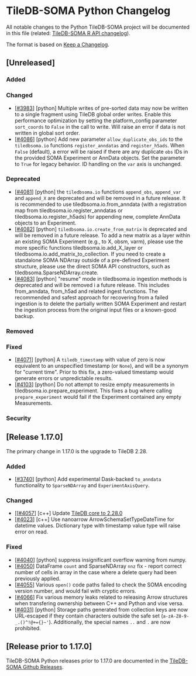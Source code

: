 # TileDB-SOMA Python Changelog

All notable changes to the Python TileDB-SOMA project will be documented in this file (related: [TileDB-SOMA R API changelog](../r/NEWS.md)).

The format is based on [Keep a Changelog](https://keepachangelog.com/en/1.1.0/).

## [Unreleased]

### Added

### Changed

- \[[#3983](https://github.com/single-cell-data/TileDB-SOMA/pull/3983)\] [python] Multiple writes of pre-sorted data may now be written to a single fragment using TileDB global order writes. Enable this performance optimization by setting the platform_config parameter `sort_coords` to `False` in the call to write. Will raise an error if data is not written in global sort order.
- \[[#4086](https://github.com/single-cell-data/TileDB-SOMA/pull/4086)\] [python] Add new parameter `allow_duplicate_obs_ids` to the `tiledbsoma.io` functions `register_anndatas` and `register_h5ads`.  When `False` (default), a error will be raised if there are any duplicate `obs` IDs in the provided SOMA Experiment or AnnData objects. Set the parameter to `True` for legacy behavior. ID handling on the `var` axis is unchanged.

### Deprecated

- \[[#4081](https://github.com/single-cell-data/TileDB-SOMA/pull/4081)\] [python] the `tiledbsoma.io` functions `append_obs`, `append_var` and `append_X` are deprecated and will be removed in a future release. It is recommended to use tiledbsoma.io.from_anndata (with a registration map from tiledbsoma.io.register_anndatas or tiledbsoma.io.register_h5ads) for appending new, complete AnnData objects to an Experiment.
- \[[#4082](https://github.com/single-cell-data/TileDB-SOMA/pull/4082)\] [python] `tiledbsoma.io.create_from_matrix` is deprecated and will be removed in a future release. To add a new matrix as a layer within an existing SOMA Experiment (e.g., to X, obsm, varm), please use the more specific functions tiledbsoma.io.add_X_layer or tiledbsoma.io.add_matrix_to_collection. If you need to create a standalone SOMA NDArray outside of a pre-defined Experiment structure, please use the direct SOMA API constructors, such as tiledbsoma.SparseNDArray.create.
- \[[#4083](https://github.com/single-cell-data/TileDB-SOMA/pull/4083)\] [python] "resume" mode in tiledbsoma.io ingestion methods is deprecated and will be removed i a future release. This includes from_anndata, from_h5ad and related ingest functions. The recommended and safest approach for recovering from a failed ingestion is to delete the partially written SOMA Experiment and restart the ingestion process from the original input files or a known-good backup.

### Removed

### Fixed

- \[[#4071](https://github.com/single-cell-data/TileDB-SOMA/pull/4071)\] [python] A `tiledb_timestamp` with value of zero is now equivalent to an unspecified timestamp (or `None`), and will be a synonym for "current time". Prior to this fix, a zero-valued timestamp would generate errors or unpredictable results.
- \[[#4103](https://github.com/single-cell-data/TileDB-SOMA/pull/4103)\] [python] Do not attempt to resize empty measurements in tiledbsoma.io.prepare_experiment. This fixes a bug where calling `prepare_experiment` would fail if the Experiment contained any empty Measurements.

### Security

## [Release 1.17.0]

The primary change in 1.17.0 is the upgrade to TileDB 2.28.

### Added

- \[[#3740](https://github.com/single-cell-data/TileDB-SOMA/pull/3740)\] [python] Add experimental Dask-backed `to_anndata` functionality to `SparseNDArray` and `ExperimentAxisQuery`.

### Changed

- \[\[[#4057](https://github.com/single-cell-data/TileDB-SOMA/pull/4057)\] [c++] Update [TileDB core to 2.28.0](https://github.com/TileDB-Inc/TileDB/blob/main/HISTORY.md#tiledb-v2280-release-notes)
- \[[#4023](https://github.com/single-cell-data/TileDB-SOMA/pull/4023)\] [c++] Use nanoarrow ArrowSchemaSetTypeDateTime for datetime values. Dictionary type with timestamp value type will raise error on read.

### Fixed

- \[[#4040](https://github.com/single-cell-data/TileDB-SOMA/pull/4040)\] [python] suppress insignificant overflow warning from numpy.
- \[[#4050](https://github.com/single-cell-data/TileDB-SOMA/pull/4050)\] DataFrame `count` and SparseNDArray `nnz` fix - report correct number of cells in array in the case where a delete query had been previously applied.
- \[[#4055](https://github.com/single-cell-data/TileDB-SOMA/pull/4055)\] Various `open()` code paths failed to check the SOMA encoding version number, and would fail with cryptic errors.
- \[[#4066](https://github.com/single-cell-data/TileDB-SOMA/pull/4066)\] Fix various memory leaks related to releasing Arrow structures when transfering ownership between C++ and Python and vise versa.
- \[[#4031](https://github.com/single-cell-data/TileDB-SOMA/pull/4031)\] [python] Storage paths generated from collection keys are now URL-escaped if they contain characters outside the safe set (`a-zA-Z0-9-_.()^!@+={}~'`). Additionally, the special names `..` and `.` are now prohibited.

## [Release prior to 1.17.0]

TileDB-SOMA Python releases prior to 1.17.0 are documented in the [TileDB-SOMA Github Releases](https://github.com/single-cell-data/TileDB-SOMA/releases).
